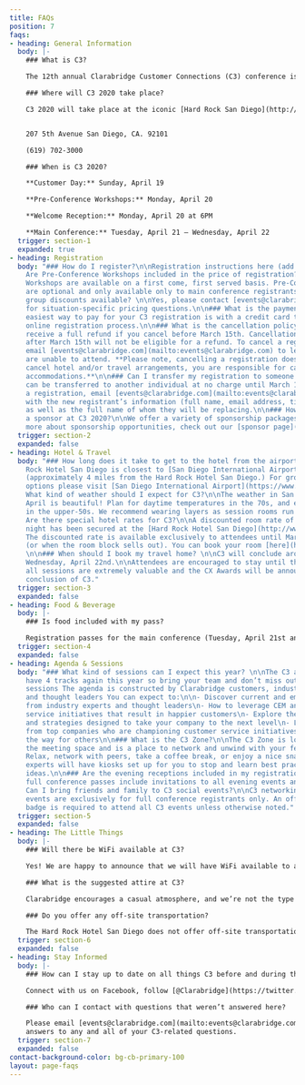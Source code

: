 ```yaml
---
title: FAQs
position: 7
faqs:
- heading: General Information
  body: |-
    ### What is C3?

    The 12th annual Clarabridge Customer Connections (C3) conference is the leading event for customer experience management and digital customer service professionals. This 4-day event features a lineup of cutting-edge keynote speakers and more than 30 sessions featuring Clarabridge customers, partners, and analysts. The agenda is made up of 4 tracks, industry-specific sessions, as well as the opportunity for hands-on training with Clarabridge experts during advanced sessions for customers.

    ### Where will C3 2020 take place?

    C3 2020 will take place at the iconic [Hard Rock San Diego](http://www.hardrockhotelsd.com)


    207 5th Avenue San Diego, CA. 92101

    (619) 702-3000

    ### When is C3 2020?

    **Customer Day:** Sunday, April 19

    **Pre-Conference Workshops:** Monday, April 20

    **Welcome Reception:** Monday, April 20 at 6PM

    **Main Conference:** Tuesday, April 21 – Wednesday, April 22
  trigger: section-1
  expanded: true
- heading: Registration
  body: "### How do I register?\n\nRegistration instructions here (add link)\n\n###
    Are Pre-Conference Workshops included in the price of registration?\n\nYes, Pre-Conference
    Workshops are available on a first come, first served basis. Pre-Conference Workshops
    are optional and only available only to main conference registrants.\n\n### Are
    group discounts available? \n\nYes, please contact [events@clarabridge.com](mailto:events@clarabridge.com)
    for situation-specific pricing questions.\n\n### What is the payment policy?\n\nThe
    easiest way to pay for your C3 registration is with a credit card through the
    online registration process.\n\n### What is the cancellation policy?\n\nYou will
    receive a full refund if you cancel before March 15th. Cancellations received
    after March 15th will not be eligible for a refund. To cancel a registration,
    email [events@clarabridge.com](mailto:events@clarabridge.com) to let us know you
    are unable to attend. **Please note, cancelling a registration does not automatically
    cancel hotel and/or travel arrangements, you are responsible for cancelling any
    accommodations.**\n\n### Can I transfer my registration to someone else?\n\nRegistrations
    can be transferred to another individual at no charge until March 15th To transfer
    a registration, email [events@clarabridge.com](mailto:events@clarabridge.com)
    with the new registrant’s information (full name, email address, title, company)
    as well as the full name of whom they will be replacing.\n\n### How can I become
    a sponsor at C3 2020?\n\nWe offer a variety of sponsorship packages. To learn
    more about sponsorship opportunities, check out our [sponsor page](https://deploy-preview-1--c3-marketing-site.netlify.com/sponsors/)."
  trigger: section-2
  expanded: false
- heading: Hotel & Travel
  body: "### How long does it take to get to the hotel from the airport? \n\nThe Hard
    Rock Hotel San Diego is closest to [San Diego International Airport](https://www.san.org)
    (approximately 4 miles from the Hard Rock Hotel San Diego.) For ground transportation
    options please visit [San Diego International Airport](https://www.san.org).\n\n###
    What kind of weather should I expect for C3?\n\nThe weather in San Diego in late
    April is beautiful! Plan for daytime temperatures in the 70s, and evening temperatures
    in the upper-50s. We recommend wearing layers as session rooms run cooler.\n\n###
    Are there special hotel rates for C3?\n\nA discounted room rate of of $249 per
    night has been secured at the [Hard Rock Hotel San Diego](http://www.hardrockhotelsd.com).
    The discounted rate is available exclusively to attendees until March 27, 2020
    (or when the room block sells out). You can book your room [here](http://www.hardrockhotelsd.com/clarabridge-2020).
    \n\n### When should I book my travel home? \n\nC3 will conclude around 3PM on
    Wednesday, April 22nd.\n\nAttendees are encouraged to stay until the end since
    all sessions are extremely valuable and the CX Awards will be announced at the
    conclusion of C3."
  trigger: section-3
  expanded: false
- heading: Food & Beverage
  body: |-
    ### Is food included with my pass?

    Registration passes for the main conference (Tuesday, April 21st and Wednesday, April 22nd) include breakfast, snacks during breaks, lunch and dinner. The Hard Rock offers a variety of dining options as well.
  trigger: section-4
  expanded: false
- heading: Agenda & Sessions
  body: "### What kind of sessions can I expect this year? \n\nThe C3 agenda will
    have 4 tracks again this year so bring your team and don’t miss out on these valuable
    sessions The agenda is constructed by Clarabridge customers, industry analysts
    and thought leaders You can expect to:\n\n- Discover current and emerging trends
    from industry experts and thought leaders\n- How to leverage CEM and digital customer
    service initiatives that result in happier customers\n- Explore the latest products
    and strategies designed to take your company to the next level\n- Learn best practices
    from top companies who are championing customer service initiatives and paving
    the way for others\n\n### What is the C3 Zone?\n\nThe C3 Zone is located amongst
    the meeting space and is a place to network and unwind with your fellow attendees.
    Relax, network with peers, take a coffee break, or enjoy a nice snack Clarabridge
    experts will have kiosks set up for you to stop and learn best practices and exchange
    ideas.\n\n### Are the evening receptions included in my registration? \n\nYes,
    full conference passes include invitations to all evening events and receptions.\n\n###
    Can I bring friends and family to C3 social events?\n\nC3 networking and social
    events are exclusively for full conference registrants only. An official conference
    badge is required to attend all C3 events unless otherwise noted."
  trigger: section-5
  expanded: false
- heading: The Little Things
  body: |-
    ### Will there be WiFi available at C3?

    Yes! We are happy to announce that we will have WiFi available to all attendees. Login information will be available when you arrive at C3.

    ### What is the suggested attire at C3?

    Clarabridge encourages a casual atmosphere, and we’re not the type to impose a dress code. So wear whatever makes you comfortable, but you can’t go wrong with business casual. You may want to bring an extra layer to cover up, as session rooms can sometimes get a bit chilly.

    ### Do you offer any off-site transportation?

    The Hard Rock Hotel San Diego does not offer off-site transportation. Any additional transportation off-site will be at your personal expense and coordination.
  trigger: section-6
  expanded: false
- heading: Stay Informed
  body: |-
    ### How can I stay up to date on all things C3 before and during the event?

    Connect with us on Facebook, follow [@Clarabridge](https://twitter.com/Clarabridge) on Twitter and keep up with all things C3 with hashtag ['#C32020'](https://twitter.com/search?q=C320&src=typed_query) on social media.

    ### Who can I contact with questions that weren’t answered here?

    Please email [events@clarabridge.com](mailto:events@clarabridge.com) for
    answers to any and all of your C3-related questions.
  trigger: section-7
  expanded: false
contact-background-color: bg-cb-primary-100
layout: page-faqs
---
```


